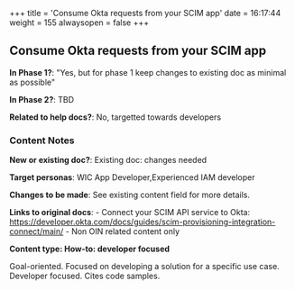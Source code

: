 +++
title = 'Consume Okta requests from your SCIM app'
date = 16:17:44
weight = 155
alwaysopen = false
+++

## Consume Okta requests from your SCIM app

**In Phase 1?**: "Yes, but for phase 1 keep changes to existing doc as minimal as possible"

**In Phase 2?**: TBD

**Related to help docs?**: No, targetted towards developers



### Content Notes

**New or existing doc?**: Existing doc: changes needed

**Target personas**: WIC App Developer,Experienced IAM developer

**Changes to be made**: See existing content field for more details.

**Links to original docs**: - Connect your SCIM API service to Okta: https://developer.okta.com/docs/guides/scim-provisioning-integration-connect/main/ - Non OIN related content only

**Content type: How-to: developer focused**

Goal-oriented. Focused on developing a solution for a specific use case. Developer focused. Cites code samples.


